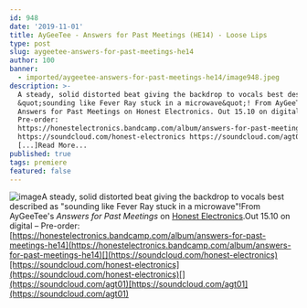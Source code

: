 ```yaml
---
id: 948
date: '2019-11-01'
title: AyGeeTee - Answers for Past Meetings (HE14) - Loose Lips
type: post
slug: aygeetee-answers-for-past-meetings-he14
author: 100
banner:
  - imported/aygeetee-answers-for-past-meetings-he14/image948.jpeg
description: >-
  A steady, solid distorted beat giving the backdrop to vocals best described as
  &quot;sounding like Fever Ray stuck in a microwave&quot;! From AyGeeTee&#39;s
  Answers for Past Meetings on Honest Electronics. Out 15.10 on digital &#8211;
  Pre-order:
  https://honestelectronics.bandcamp.com/album/answers-for-past-meetings-he14
  https://soundcloud.com/honest-electronics https://soundcloud.com/agt01
  [...]Read More...
published: true
tags: premiere
featured: false
---
```

![image](../imported/aygeetee-answers-for-past-meetings-he14/image948.jpeg)A steady, solid distorted beat giving the backdrop to vocals best described as "sounding like Fever Ray stuck in a microwave"!From AyGeeTee's _Answers for Past Meetings_ on [Honest Electronics](https://honestelectronics.bandcamp.com).Out 15.10 on digital – Pre-order: [](https://honestelectronics.bandcamp.com/album/answers-for-past-meetings-he14)[https://honestelectronics.bandcamp.com/album/answers-for-past-meetings-he14](https://honestelectronics.bandcamp.com/album/answers-for-past-meetings-he14)[](https://soundcloud.com/honest-electronics)[https://soundcloud.com/honest-electronics](https://soundcloud.com/honest-electronics)[](https://soundcloud.com/agt01)[https://soundcloud.com/agt01](https://soundcloud.com/agt01)